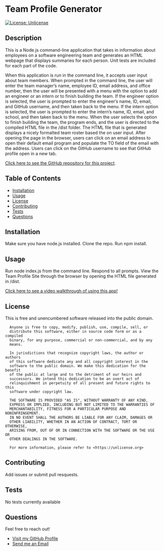 
  # Team Profile Generator

  [![License: Unlicense](https://img.shields.io/badge/license-Unlicense-blue.svg)](http://unlicense.org/)
  
  ## Description 

  This is a Node.js command-line application that takes in information about employees on a software engineering team and generates an HTML webpage that displays summaries for each person. Unit tests are included for each part of the code.
  
  When this application is run in the command line, it accepts user input about team members. When prompted in the command line, the user will enter the team manager’s name, employee ID, email address, and office number, then the user will be presented with a menu with the option to add an engineer or an intern or to finish building the team. 
  If the engineer option is selected, the user is prompted to enter the engineer’s name, ID, email, and GitHub username, and then taken back to the menu.
  If the intern option is selected, the user is prompted to enter the intern’s name, ID, email, and school, and then taken back to the menu.
  When the user selects the option to finish building the team, the program ends, and the user is directed to the compiled HTML file in the /dist folder. The HTML file that is generated displays a nicely formatted team roster based the on user input. 
  After opening the page in the browser, users can click on an email address to open their default email program and populate the TO field of the email with the address. Users can click on the GitHub username to see that GitHub profile open in a new tab.

  [Click here to see the GitHub repository for this project](https://github.com/DaniDelia253/team-profile-generator).
  
  
  ## Table of Contents
  
  * [Installation](#installation)
  * [Usage](#usage)
  * [License](#license)
  * [Contributing](#contributing)
  * [Tests](#tests)
  * [Questions](#questions)
  
  
  ## Installation
  
  Make sure you have node.js installed. Clone the repo. Run npm install. 
  
  ## Usage 
  
  Run node index.js from the command line. Respond to all prompts. View the Team Profile Site through the browser by opening the HTML file generated in /dist. 

  [Click here to see a video walkthrough of using this app!](https://watch.screencastify.com/v/UdiSXV8gTWjhGRL3n8fv)
  
  
  ## License
  
  This is free and unencumbered software released into the public domain.

      Anyone is free to copy, modify, publish, use, compile, sell, or
      distribute this software, either in source code form or as a compiled
      binary, for any purpose, commercial or non-commercial, and by any
      means.
      
      In jurisdictions that recognize copyright laws, the author or authors
      of this software dedicate any and all copyright interest in the
      software to the public domain. We make this dedication for the benefit
      of the public at large and to the detriment of our heirs and
      successors. We intend this dedication to be an overt act of
      relinquishment in perpetuity of all present and future rights to this
      software under copyright law.
      
      THE SOFTWARE IS PROVIDED "AS IS", WITHOUT WARRANTY OF ANY KIND,
      EXPRESS OR IMPLIED, INCLUDING BUT NOT LIMITED TO THE WARRANTIES OF
      MERCHANTABILITY, FITNESS FOR A PARTICULAR PURPOSE AND NONINFRINGEMENT.
      IN NO EVENT SHALL THE AUTHORS BE LIABLE FOR ANY CLAIM, DAMAGES OR
      OTHER LIABILITY, WHETHER IN AN ACTION OF CONTRACT, TORT OR OTHERWISE,
      ARISING FROM, OUT OF OR IN CONNECTION WITH THE SOFTWARE OR THE USE OR
      OTHER DEALINGS IN THE SOFTWARE.
      
      For more information, please refer to <https://unlicense.org>
  
  ## Contributing
  
  Add issues or submit pull resquests.
  
  ## Tests
  
  No tests currently available
  
  ## Questions
  
  Feel free to reach out! 
  
  * [Visit my GitHub Profile](https://github.com/DaniDelia253)
  * [Send me an Email](mailto:danidavis321@gmail.com)
